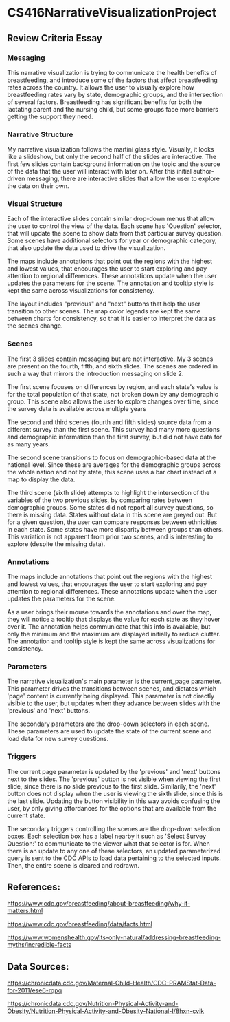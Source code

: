 # CS416NarrativeVisualizationProject

## Review Criteria Essay

### Messaging
This narrative visualization is trying to communicate the health benefits of breastfeeding, and introduce some of the
factors that affect breastfeeding rates across the country. It allows the user to visually explore how breastfeeding 
rates vary by state, demographic groups, and the intersection of several factors. Breastfeeding has significant benefits
for both the lactating parent and the nursing child, but some groups face more barriers getting the support they need. 

### Narrative Structure
My narrative visualization follows the martini glass style. Visually, it looks like a slideshow, but only the second
half of the slides are interactive. The first few slides contain background information on the topic and the source of
the data that the user will interact with later on. After this initial author-driven messaging, there are interactive
slides that allow the user to explore the data on their own.

### Visual Structure
Each of the interactive slides contain similar drop-down menus that allow the user to control the view of the data.
Each scene has 'Question' selector, that will update the scene to show data from that particular survey question.
Some scenes have additional selectors for year or demographic category, that also update the data used to drive the
visualization.

The maps include annotations that point out the regions with the highest and lowest values, that encourages the user to
start exploring and pay attention to regional differences. These annotations update when the user updates the parameters
for the scene. The annotation and tooltip style is kept the same across visualizations for consistency.

The layout includes "previous" and "next" buttons that help the user transition to other scenes. The map color legends
are kept the same between charts for consistency, so that it is easier to interpret the data as the scenes change.

### Scenes
The first 3 slides contain messaging but are not interactive. My 3 scenes are present on the fourth, fifth, and sixth
slides. The scenes are ordered in such a way that mirrors the introduction messaging on slide 2. 

The first scene focuses on differences by region, and each state's value is for the total population of that state,
not broken down by any demographic group. This scene also allows the user to explore changes over time, since the
survey data is available across multiple years

The second and third scenes (fourth and fifth slides) source data from a different survey than the first scene. This
survey had many more questions and demographic information than the first survey, but did not have data for as many
years. 

The second scene transitions to focus on demographic-based data at the national level. Since these are averages for the
demographic groups across the whole nation and not by state, this scene uses a bar chart instead of a map to display
the data.

The third scene (sixth slide) attempts to highlight the intersection of the variables of the two previous slides, by
comparing rates between demographic groups. Some states did not report all survey questions, so there is missing data.
States without data in this scene are greyed out. But for a given question, the user can compare responses between
ethnicities in each state. Some states have more disparity between groups than others. This variation is not apparent
from prior two scenes, and is interesting to explore (despite the missing data).

### Annotations
The maps include annotations that point out the regions with the highest and lowest values, that encourages the user to
start exploring and pay attention to regional differences. These annotations update when the user updates the parameters
for the scene. 

As a user brings their mouse towards the annotations and over the map, they will notice a tooltip that displays the
value for each state as they hover over it. The annotation helps communicate that this info is available, but only the
minimum and the maximum are displayed initially to reduce clutter. The annotation and tooltip style is kept the same
across visualizations for consistency.

### Parameters
The narrative visualization's main parameter is the current_page parameter. This parameter drives the transitions
between scenes, and dictates which 'page' content is currently being displayed. This parameter is not directly visible
to the user, but updates when they advance between slides with the 'previous' and 'next' buttons.

The secondary parameters are the drop-down selectors in each scene. These parameters are used to update the state of the
current scene and load data for new survey questions.

### Triggers
The current page parameter is updated by the 'previous' and 'next' buttons next to the slides. The 'previous' button
is not visible when viewing the first slide, since there is no slide previous to the first slide. Similarily, the 'next'
button does not display when the user is viewing the sixth slide, since this is the last slide. Updating the button
visibility in this way avoids confusing the user, by only giving affordances for the options that are available from
the current state.

The secondary triggers controlling the scenes are the drop-down selection boxes. Each selection box has a label nearby
it such as 'Select Survey Question:' to communicate to the viewer what that selector is for. When there is an update to
any one of these selectors, an updated parameterized query is sent to the CDC APIs to load data pertaining to the
selected inputs. Then, the entire scene is cleared and redrawn.

## References:
https://www.cdc.gov/breastfeeding/about-breastfeeding/why-it-matters.html

https://www.cdc.gov/breastfeeding/data/facts.html

https://www.womenshealth.gov/its-only-natural/addressing-breastfeeding-myths/incredible-facts

## Data Sources:
https://chronicdata.cdc.gov/Maternal-Child-Health/CDC-PRAMStat-Data-for-2011/ese6-rqpq

https://chronicdata.cdc.gov/Nutrition-Physical-Activity-and-Obesity/Nutrition-Physical-Activity-and-Obesity-National-I/8hxn-cvik


